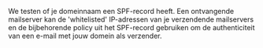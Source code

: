 We testen of je domeinnaam een SPF-record heeft. Een ontvangende mailserver kan de 'whitelisted' IP-adressen van je verzendende mailservers en de bijbehorende policy uit het SPF-record gebruiken om de authenticiteit van een e-mail met jouw domein als verzender.
